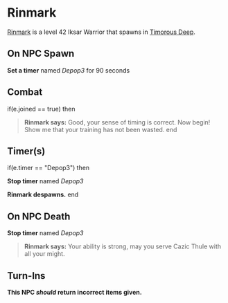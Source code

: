 # Rinmark



[Rinmark](/npc/96320) is a level 42 Iksar Warrior that spawns in [Timorous Deep](/zone/96).




## On NPC Spawn

**Set a timer** named *Depop3* for 90 seconds


## Combat

if(e.joined == true) then


>**Rinmark says:** Good, your sense of timing is correct. Now begin! Show me that your training has not been wasted.
end



## Timer(s)

if(e.timer == "Depop3") then


**Stop timer** named *Depop3*


**Rinmark despawns.**
end



## On NPC Death

**Stop timer** named *Depop3*

>**Rinmark says:** Your ability is strong, may you serve Cazic Thule with all your might.


## Turn-Ins



**This NPC *should* return incorrect items given.**
